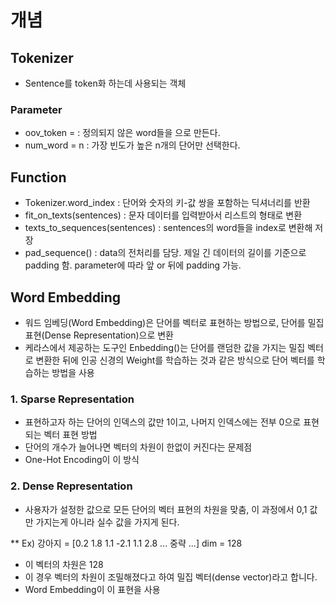# 개념  
## Tokenizer  
- Sentence를 token화 하는데 사용되는 객체  

### Parameter
- oov_token = <Token> : 정의되지 않은 word들을 <Token>으로 만든다.  
- num_word = n : 가장 빈도가 높은 n개의 단어만 선택한다.   

## Function  
- Tokenizer.word_index : 단어와 숫자의 키-값 쌍을 포함하는 딕셔너리를 반환   
- fit_on_texts(sentences) : 문자 데이터를 입력받아서 리스트의 형태로 변환  
- texts_to_sequences(sentences) : sentences의 word들을 index로 변환해 저장  
- pad_sequence() : data의 전처리를 담당. 제일 긴 데이터의 길이를 기준으로 padding 함. parameter에 따라 앞 or 뒤에 padding 가능.  

## Word Embedding  
- 워드 임베딩(Word Embedding)은 단어를 벡터로 표현하는 방법으로, 단어를 밀집 표현(Dense Representation)으로 변환  
- 케라스에서 제공하는 도구인 Enbedding()는 단어를 랜덤한 값을 가지는 밀집 벡터로 변환한 뒤에 인공 신경의 Weight를 학습하는 것과 같은 방식으로 단어 벡터를 학습하는 방법을 사용  
### 1. Sparse Representation  
- 표현하고자 하는 단어의 인덱스의 값만 1이고, 나머지 인덱스에는 전부 0으로 표현되는 벡터 표현 방법
- 단어의 개수가 늘어나면 벡터의 차원이 한없이 커진다는 문제점  
- One-Hot Encoding이 이 방식  

### 2. Dense Representation  
- 사용자가 설정한 값으로 모든 단어의 벡터 표현의 차원을 맞춤, 이 과정에서 0,1 값만 가지는게 아니라 실수 값을 가지게 된다.  

** Ex) 강아지 = [0.2 1.8 1.1 -2.1 1.1 2.8 ... 중략 ...] dim = 128  
- 이 벡터의 차원은 128  
- 이 경우 벡터의 차원이 조밀해졌다고 하여 밀집 벡터(dense vector)라고 합니다.  
- Word Embedding이 이 표현을 사용  

